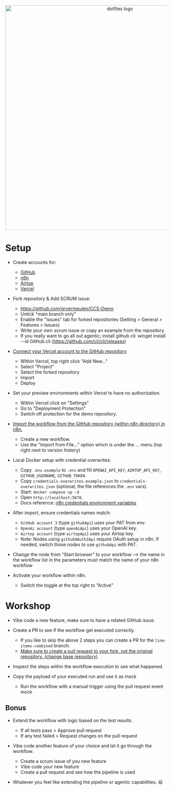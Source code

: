<div align="center">
  <img src="readme-header.png" alt="dotfiles logo" width="700">
</div>


# Setup  

- Create accounts for:
  - [GitHub](https://github.com)
  - [n8n](https://n8n.io/)
  - [Airtop](https://www.airtop.ai/)
  - [Vercel](https://vercel.com/)

- Fork repository & Add SCRUM issue:
  - https://github.com/grvermeulen/CCS-Demo
  - Untick "main branch only"
  - Enable the "Issues" tab for forked repositories (Setting > General > Features > Issues)
  - Write your own scrum issue or copy an example from the repository
  - If you really want to go all out agentic; install github cli: winget install --id GitHub.cli (https://github.com/cli/cli/releases)

- [Connect your Vercel account to the GitHub repository](https://vercel.com/docs/git#deploying-a-git-repository)
  - Within Vercel, top right click "Add New..."
  - Select "Project"
  - Select the forked repository
  - Import
  - Deploy

- Set your preview environments within Vercel to have no authorization.
  - Within Vercel click on "Settings"
  - Go to "Deployment Protection"
  - Switch off protection for the demo repository.

- [Import the workflow from the GitHub repository (within n8n directory) in n8n.](https://docs.n8n.io/courses/level-one/chapter-6/)
  - Create a new workflow.
  - Use the "Import from File..." option which is under the ... menu (top right next to version history)

- Local Docker setup with credential overwrites:
  - Copy `.env.example` to `.env` and fill `OPENAI_API_KEY`, `AIRTOP_API_KEY`, `GITHUB_USERNAME`, `GITHUB_TOKEN`.
  - Copy `credentials-overwrites.example.json` to `credentials-overwrites.json` (optional; the file references the `.env` vars).
  - Start: `docker compose up -d`
  - Open `http://localhost:5678`.
  - Docs reference: [n8n credentials environment variables](https://docs.n8n.io/hosting/configuration/environment-variables/credentials/)

- After import, ensure credentials names match:
  - `GitHub account 3` (type `githubApi`) uses your PAT from env.
  - `OpenAi account` (type `openAiApi`) uses your OpenAI key.
  - `Airtop account` (type `airtopApi`) uses your Airtop key.
  - Note: Nodes using `githubOAuth2Api` require OAuth setup in n8n. If needed, switch those nodes to use `githubApi` with PAT.
 
- Change the node from "Start browser" to your workflow --> the name in the workflow list in the parameters must match the name of your n8n workflow

- Activate your workflow within n8n.
  - Switch the toggle at the top right to "Active"

# Workshop

- Vibe code a new feature, make sure to have a related GitHub issue.

- Create a PR to see if the workflow get executed correctly.
  - If you like to skip the above 2 steps you can create a PR for the `line-items-combined` branch.
  - <u>Make sure to create a pull request to your fork, not the original repository. (change base repository)</u>

- Inspect the steps within the workflow execution to see what happened.

- Copy the payload of your executed run and use it as mock
  - Run the workflow with a manual trigger using the pull request event mock

## Bonus

- Extend the workflow with logic based on the test results.
  - If all tests pass > Approve pull request
  - If any test failed > Request changes on the pull request

- Vibe code another feature of your choice and let it go through the workflow.
  - Create a scrum issue of you new feature
  - Vibe code your new feature
  - Create a pull request and see how the pipeline is used

- Whatever you feel like extending the pipeline or agentic capabilities. 😃

